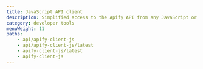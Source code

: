 ```yaml
---
title: JavaScript API client
description: Simplified access to the Apify API from any JavaScript or Node.js application. Manage your actors, tasks and storage via API with the apify-client NPM package.
category: developer tools
menuWeight: 11
paths:
    - api/apify-client-js
    - api/apify-client-js/latest
    - apify-client-js/latest
    - apify-client-js
---
```

